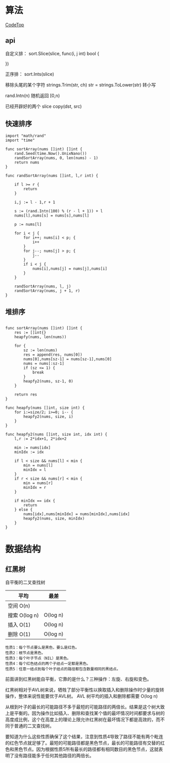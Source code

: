 # 算法

[CodeTop](https://codetop.cc/home)

## api
自定义排：
sort.Slice(slice, func(i, j int) bool {

})

正序排：
sort.Ints(slice)

移除头尾的某个字符
strings.Trim(str, ch)
str = strings.ToLower(str) 转小写

rand.Intn(n) 随机返回 [0,n)

已经开辟好的两个 slice
copy(dst, src)

## 快速排序

```
import "math/rand"
import "time"

func sortArray(nums []int) []int {
    rand.Seed(time.Now().UnixNano())
    randSortArray(nums, 0, len(nums) - 1)
    return nums
}

func randSortArray(nums []int, l,r int) {

    if l >= r {
        return
    }

    i,j := l - 1,r + 1

    s := (rand.Intn(100) % (r - l + 1)) + l
    nums[l],nums[s] = nums[s],nums[l]

    p := nums[l]

    for i < j {
        for i++; nums[i] < p; {
            i++
        }
        for j--; nums[j] > p; {
            j--
        }
        if i < j {
            nums[i],nums[j] = nums[j],nums[i]
        }
    }

    randSortArray(nums, l, j)
    randSortArray(nums, j + 1, r)
}
```

## 堆排序

```

func sortArray(nums []int) []int {
    res := []int{}
    heapfy(nums, len(nums))
    
    for {
        sz := len(nums)
        res = append(res, nums[0])
        nums[0],nums[sz-1] = nums[sz-1],nums[0]
        nums = nums[:sz-1]
        if (sz <= 1) {
            break
        }
        heapfy2(nums, sz-1, 0)
    }

    return res
}

func heapfy(nums []int, size int) {
    for i:=size/2; i>=0; i-- {
        heapfy2(nums, size, i)
    }
}

func heapfy2(nums []int, size int, idx int) {
    l,r := 2*idx+1, 2*idx+2

    min := nums[idx]
    minIdx := idx

    if l < size && nums[l] < min {
        min = nums[l]
        minIdx = l
    }
    if r < size && nums[r] < min {
        min = nums[r]
        minIdx = r
    }

    if minIdx == idx {
        return
    } else {
        nums[idx],nums[minIdx] = nums[minIdx],nums[idx]
        heapfy2(nums, size, minIdx)
    }
}

```

# 数据结构

## 红黑树

自平衡的二叉查找树

| 平均    | 最差 |
| -------- | ------- |
| 空间 O(n)  |     |
| 搜索 O(log n) | O(log n)   |
| 插入 O(1)    | O(log n)    |
| 删除 O(1)   | O(log n)     |

```
性质1：每个节点要么是黑色，要么是红色。
性质2：根节点是黑色。
性质3：每个叶子节点（NIL）是黑色。
性质4：每个红色结点的两个子结点一定都是黑色。
性质5：任意一结点到每个叶子结点的路径都包含数量相同的黑结点。
```

前面讲到红黑树能自平衡，它靠的是什么？三种操作：左旋、右旋和变色。

红黑树相对于AVL树来说，牺牲了部分平衡性以换取插入和删除操作时少量的旋转操作，整体来说性能要优于AVL树。
AVL 树平均的插入和删除都需要 O(log n) 

从根到叶子的最长的可能路径不多于最短的可能路径的两倍长。结果是这个树大致上是平衡的。因为操作比如插入、删除和查找某个值的最坏情况时间都要求与树的高度成比例，这个在高度上的理论上限允许红黑树在最坏情况下都是高效的，而不同于普通的二叉查找树。

要知道为什么这些性质确保了这个结果，注意到性质4导致了路径不能有两个毗连的红色节点就足够了。最短的可能路径都是黑色节点，最长的可能路径有交替的红色和黑色节点。因为根据性质5所有最长的路径都有相同数目的黑色节点，这就表明了没有路径能多于任何其他路径的两倍长。

